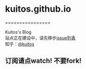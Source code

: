 # kuitos.github.io
================

Kuitos's Blog  
站点正在建设中，请先移步[issue列表](https://github.com/kuitos/kuitos.github.io/issues)  
知乎：[@kuitos](https://www.zhihu.com/people/kuitos-lau/activities)

## 订阅请点watch! 不要fork! 
